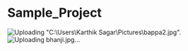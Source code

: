 # Sample_Project

![Uploading "C:\Users\Karthik Sagar\Pictures\bappa2.jpg".]()
![Uploading bhanji.jpg…]()
